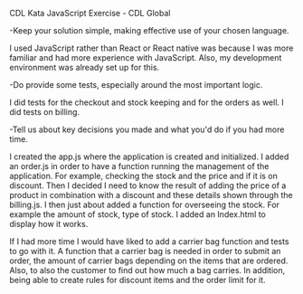 CDL Kata JavaScript Exercise - CDL Global 

-Keep your solution simple, making effective use of your chosen language.

I used JavaScript rather than React or React native was because I was more familiar and had more experience with JavaScript. Also, my development environment was already set up for this.

-Do provide some tests, especially around the most important logic.

I did tests for the checkout and stock keeping and for the orders as well. I did tests on billing. 

-Tell us about key decisions you made and what you'd do if you had more time.

I created the app.js where the application is created and initialized. I added an order.js in order to have a function running the management of the application. For example, checking the stock and the price and if it is on discount.
Then I decided I need to know the result of adding the price of a product in combination with a discount and these details shown through the billing.js. I then just about added a function for overseeing the stock. For example the amount of stock, type of stock. I added an Index.html to display how it works.

If I had more time I would have liked to add a carrier bag function and tests to go with it. A function that a carrier bag is needed in order to submit an order, the amount of carrier bags depending on the items that are ordered. Also, to also the customer to find out how much a bag carries. In addition, being able to create rules for discount items and the order limit for it. 

